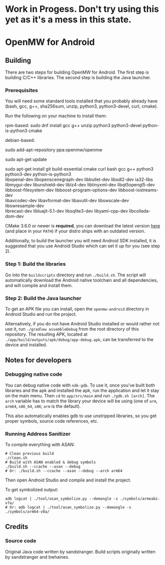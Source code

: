 # Work in Progess. Don't try using this yet as it's a mess in this state.

# OpenMW for Android

## Building

There are two steps for building OpenMW for Android. The first step is building C/C++ libraries. The second step is building the Java launcher.

### Prerequisites

You will need some standard tools installed that you probably already have (bash, gcc, g++, sha256sum, unzip, python3, python3-devel, curl, cmake).

Run the following on your machine to install them:

rpm-based: sudo dnf install gcc g++ unzip python3 python3-devel python-is-python3 cmake

debian-based: 

sudo add-apt-repository ppa:openmw/openmw

sudo apt-get update

sudo apt-get install git build-essential cmake curl bash gcc g++ python3 python3-dev python-is-python3 \
 libopenal-dev libopenscenegraph-dev libbullet-dev libsdl2-dev ia32-libs\
 libmygui-dev libunshield-dev liblz4-dev libtinyxml-dev libqt5opengl5-dev \
 libboost-filesystem-dev libboost-program-options-dev libboost-iostreams-dev \
 libavcodec-dev libavformat-dev libavutil-dev libswscale-dev libswresample-dev \
 librecast-dev libluajit-5.1-dev libsqlite3-dev libyaml-cpp-dev libcollada-dom-dev

CMake 3.6.0 or newer is **required**, you can download the latest version [here](https://cmake.org/download/) (and place in your `PATH`) if your distro ships with an outdated version.

Additionally, to build the launcher you will need Android SDK installed, it is suggested that you use Android Studio which can set it up for you (see step 2).

### Step 1: Build the libraries

Go into the `buildscripts` directory and run `./build.sh`. The script will automatically download the Android native toolchain and all dependencies, and will compile and install them.

### Step 2: Build the Java launcher

To get an APK file you can install, open the `openmw-android` directory in Android Studio and run the project.

Alternatively, if you do not have Android Studio installed or would rather not use it, run `./gradlew assembleDebug` from the root directory of this repository. The resulting APK, located at `./app/build/outputs/apk/debug/app-debug.apk`, can be transferred to the device and installed.

## Notes for developers

### Debugging native code

You can debug native code with `ndk-gdb`. To use it, once you've built both libraries and the apk and installed the apk, run the application and let it stay on the main menu. Then `cd` to `app/src/main` and run `./gdb.sh [arch]`. The `arch` variable has to match the library your device will be using (one of `arm`, `arm64`, `x86_64`, `x86`; `arm` is the default).

This also automatically enables gdb to use unstripped libraries, so you get proper symbols, source code references, etc.

### Running Address Sanitizer

To compile everything with ASAN:

```
# Clean previous build
./clean.sh
# Build with ASAN enabled & debug symbols
./build.sh --ccache --asan --debug
# Or: ./build.sh --ccache --asan --debug --arch arm64
```

Then open Android Studio and compile and install the project.

To get symbolized output:

```
adb logcat | ./tool/asan_symbolize.py --demangle -s ./symbols/armeabi-v7a/
# Or: adb logcat | ./tool/asan_symbolize.py --demangle -s ./symbols/arm64-v8a/
```

## Credits

### Source code

Original Java code written by sandstranger. Build scripts originally written by sandstranger and bwhaines.

